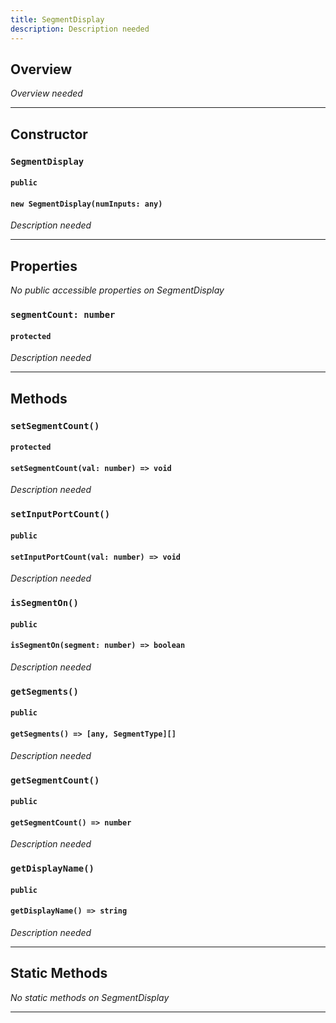 ```yaml
---
title: SegmentDisplay
description: Description needed
---
```



## Overview
*Overview needed*

---


## Constructor

### `SegmentDisplay`
#### `public`
#### `new SegmentDisplay(numInputs: any)`
*Description needed*

---


## Properties

*No public accessible properties on SegmentDisplay*

### `segmentCount: number`
#### `protected`
*Description needed*

---


## Methods

### `setSegmentCount()`
#### `protected`
#### `setSegmentCount(val: number) => void`
*Description needed*

### `setInputPortCount()`
#### `public`
#### `setInputPortCount(val: number) => void`
*Description needed*

### `isSegmentOn()`
#### `public`
#### `isSegmentOn(segment: number) => boolean`
*Description needed*

### `getSegments()`
#### `public`
#### `getSegments() => [any, SegmentType][]`
*Description needed*

### `getSegmentCount()`
#### `public`
#### `getSegmentCount() => number`
*Description needed*

### `getDisplayName()`
#### `public`
#### `getDisplayName() => string`
*Description needed*

---


## Static Methods

*No static methods on SegmentDisplay*

---
